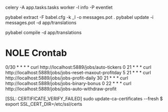 celery -A app.tasks.tasks worker -l info -P eventlet


pybabel extract -F babel.cfg -k _l -o messages.pot .
pybabel update -i messages.pot -d app/translations

pybabel compile -d app/translations
# NOLE Crontab
0/30 * * * * curl http://localhost:5889/jobs/auto-tickers
0 21 * * * curl http://localhost:5889/jobs/jobs-reset-maxout-profitday
5 21 * * *  curl http://localhost:5889/jobs/jobs-profit-daily
30 21 * * * curl http://localhost:5889/jobs/jobs-binary-bonus
0 22 * * * curl http://localhost:5889/jobs/jobs-auto-withdraw-profit


[SSL: CERTIFICATE_VERIFY_FAILED]
 sudo update-ca-certificates --fresh
$ export SSL_CERT_DIR=/etc/ssl/certs